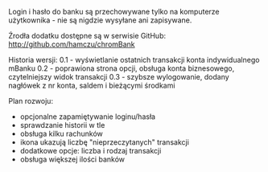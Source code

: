 Login i hasło do banku są przechowywane tylko na komputerze użytkownika - nie są nigdzie wysyłane ani zapisywane.

Źrodła dodatku dostępne są w serwisie GitHub:
http://github.com/hamczu/chromBank

Historia wersji:
0.1 - wyświetlanie ostatnich transakcji konta indywidualnego mBanku
0.2 - poprawiona strona opcji, obsługa konta biznesowego, czytelniejszy widok transakcji
0.3 - szybsze wylogowanie, dodany nagłówek z nr konta, saldem i bieżącymi środkami

Plan rozwoju:
- opcjonalne zapamiętywanie loginu/hasła
- sprawdzanie historii w tle
- obsługa kilku rachunków
- ikona ukazują liczbę "nieprzeczytanych" transakcji
- dodatkowe opcje: liczba i rodzaj transakcji
- obsługa większej ilości banków